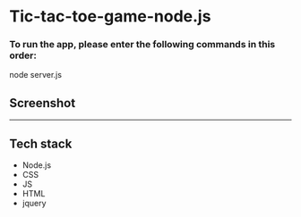 # Tic-tac-toe-game-node.js


### To run the app, please enter the following commands in this order:

node server.js
    


## Screenshot


------

## Tech stack
- Node.js
- CSS
- JS
- HTML
- jquery
